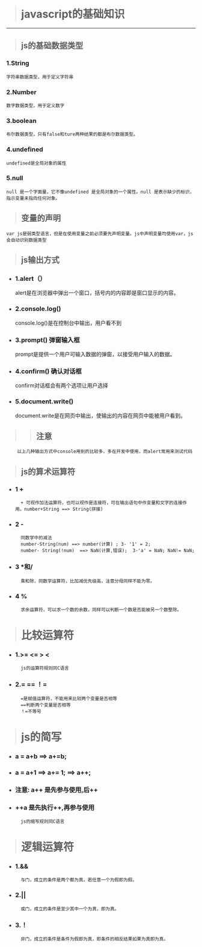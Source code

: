 > # javascript的基础知识
***
> ## js的基础数据类型
### 1.String
    字符串数据类型，用于定义字符串
### 2.Number
    数字数据类型，用于定义数字
### 3.boolean 
    布尔数据类型，只有false和ture两种结果的都是布尔数据类型。
### 4.undefined
    undefined是全局对象的属性
### 5.null
    null 是一个字面量，它不像undefined 是全局对象的一个属性。null 是表示缺少的标识，指示变量未指向任何对象。
> ## 变量的声明
    var js是弱类型语言，但是在使用变量之前必须要先声明变量。js中声明变量均使用var，js会自动识别数据类型
> ## js输出方式
+ ### 1.alert（）
     alert是在浏览器中弹出一个窗口，括号内的内容即是窗口显示的内容。
+ ### 2.console.log()
    console.log()是在控制台中输出，用户看不到
+ ### 3.prompt()  弹窗输入框
    prompt是提供一个用户可输入数据的弹窗，以接受用户输入的数据。
+ ### 4.confirm()  确认对话框
    confirm对话框会有两个选项让用户选择
+ ### 5.document.write()
    document.write是在网页中输出，使输出的内容在网页中能被用户看到。
>> ## 注意
        以上几种输出方式中console用到的比较多，多在开发中使用，而alert常用来测试代码
> ## js的算术运算符
+ ### 1 +
        + 可视作加法运算符，也可以视作是连接符，可在输出语句中作变量和文字的连接作用。number+String ==> String(拼接)
+ ### 2 -
        同数学中的减法
        number-String(num) ==> number(计算) ; 3- '1' = 2;
        number- String(!num)  ==> NaN(计算,错误);  3-'a' = NaN; NaN!= NaN;
+ ### 3 *和/
        乘和除，同数学运算符，比加减优先级高，注意分母同样不能为零。
+ ### 4 %
        求余运算符，可以求一个数的余数，同样可以判断一个数是否能被另一个数整除。
> # 比较运算符
+ ### 1.>= <= > <
        js的运算符规则同C语言
+ ### 2.= == ！=
        =是赋值运算符，不能用来比较两个变量是否相等
        ==判断两个变量是否相等
        ！=不等号
> # js的简写

+ ### a = a+b ==>  a+=b;  
+ ### a = a+1 ==>  a+= 1;  ==> a++;
+ ### 注意: a++ 是先参与使用,后++
+ ### ++a  是先执行++,再参与使用
        js的缩写规则同C语言
> # 逻辑运算符
+ ### 1.&&
        与门，成立的条件是两个都为真，若任意一个为假即为假。
+ ### 2.||
        或门，成立的条件是至少其中一个为真，即为真。
+ ### 3.！
        非门，成立的条件是条件为假即为真，即条件的相反结果如果为真即为真。